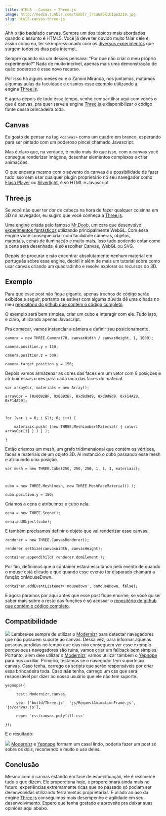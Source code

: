 ```yaml
---
title: HTML5 - Canvas + Three.js
image: http://media.tumblr.com/tumblr_lrou6aDK1U1qe3219.jpg
slug: html5-canvas-three-js
---
```


<!-- <p class="demo-download"><a href="http://labs.zenorocha.com/html5/canvas/" target="_blank"><img src="http://media.tumblr.com/tumblr_lk325lvHwF1qe3219.png" class="botao"/></a> <a href="https://github.com/zenorocha/HTML5-Canvas" target="_blank"><img src="http://media.tumblr.com/tumblr_lk325u7HMG1qe3219.png" class="botao"/></a> -->

Ahh o tão badalado canvas. Sempre um dos tópicos mais abordados quando o assunto é HTML5. Você já deve ter ouvido muito falar dele e, assim como eu, ter se impressionado com os [diversos experimentos](http://www.canvasdemos.com/) que surgem todos os dias pela internet.

Sempre quando via um desses pensava: “Por que não criar o meu próprio experimento?” Nada de muito incrível, apenas mais uma demonstração de quão poderoso é esse novo recurso.

Por isso há alguns meses eu e o Zanoni Miranda, nos juntamos, matamos algumas aulas da faculdade e criamos esse exemplo utilizando a engine [Three.js](https://github.com/mrdoob/three.js/).

E agora depois de todo esse tempo, venho compartilhar aqui com vocês o que é canvas, pra quer serve a engine [Three.js](https://github.com/mrdoob/three.js/) e disponibilizar o código fonte dessa brincadeira toda.

<!-- more -->

## Canvas

Eu gosto de pensar na tag `<canvas>` como um quadro em branco, esperando para ser pintado com um poderoso píncel chamado Javascript.

Mas é claro que, na verdade, é muito mais do que isso, com o canvas você consegue renderizar imagens, desenhar elementos complexos e criar animações.

O que encanta mesmo com o advento do canvas é a possibilidade de fazer tudo isso sem usar qualquer plugin proprietário no seu navegador como [Flash Player](http://get.adobe.com/br/flashplayer/) ou [Silverlight](http://www.microsoft.com/getsilverlight/Get-Started/Install/Default.aspx), é só HTML e Javascript.

## Three.js

Se você não quer ter dor de cabeça na hora de fazer qualquer coisinha em 3D no navegador, eu sugiro que você conheça a [Three.js](https://github.com/mrdoob/three.js/).

Uma engine criada pelo famoso [Mr.Doob](http://mrdoob.com/), um cara que desenvolve [experimentos fantásticos](http://mrdoob.github.com/three.js/examples/webgl_materials_normalmap2.html) utilizando principalmente WebGL. Com essa engine você consegue criar com facilidade câmeras, objetos, materiais, cenas de iluminação e muito mais. Isso tudo podendo optar como a cena será desenhada, é só escolher Canvas, WebGL ou SVG.

Depois de procurar e não encontrar absolutamente nenhum material em português sobre essa engine, decidi ir além de mais um tutorial sobre como usar canvas criando um quadradinho e resolvi explorar os recursos do 3D.

## Exemplo

Para que esse post não fique gigante, apenas trechos de código serão exibidos a seguir, portanto se estiver com alguma dúvida dê uma olhada no meu [repositório do github que contém o código completo](https://github.com/zenorocha/HTML5-Canvas). 

O exemplo será bem simples, criar um cubo e interagir com ele. Tudo isso, é claro, utilizando apenas Javascript.

Pra começar, vamos instanciar a câmera e definir seu posicionamento.

```
camera = new THREE.Camera(70, canvasWidth / canvasHeight, 1, 1000);

camera.position.y = 150;

camera.position.z = 500;

camera.target.position.y = 150;
```

Depois vamos armazenar as cores das faces em um vetor com 6 posições e atribuir essas cores para cada uma das faces do material.

```
var arrayCor, materiais = new Array();

arrayCor = [0x0092BF, 0x0092BF, 0xd9d9d9, 0xd9d9d9, 0xF14A29, 0xF14A29];



for (var i = 0; i &lt; 6; i++) {

    materiais.push( [new THREE.MeshLambertMaterial( { color: arrayCor[i] } ) ] );

}
```

Então criamos um mesh, um grafo tridimensional que contém os vértices, faces e materiais de um objeto 3D. Aí instancio o cubo passando esse mesh e atribuindo uma posição.

```
var mesh = new THREE.Cube(250, 250, 250, 1, 1, 1, materiais);



cubo = new THREE.Mesh(mesh, new THREE.MeshFaceMaterial() );

cubo.position.y = 150;
```

Criamos a cena e atribuimos o cubo nela.

```
cena = new THREE.Scene();

cena.addObject(cubo);
```

E também precisamos definir o objeto que vai renderizar esse canvas.

```
renderer = new THREE.CanvasRenderer();

renderer.setSize(canvasWidth, canvasHeight);

container.appendChild( renderer.domElement );
```

Por fim, definimos que o container estará escutando pelo evento de quando o mouse está clicado e que quando esse evento for disparado chamará a função onMouseDown.

```
container.addEventListener('mousedown', onMouseDown, false);
```

E agora paramos por aqui antes que esse post fique enorme, se você quiser saber mais sobre o resto das funções é só acessar o [repositório do github que contém o código completo](https://github.com/zenorocha/HTML5-Canvas). 

## Compatibilidade

![](http://media.tumblr.com/tumblr_lpx8vu0fgd1qe3219.jpg) Lembre-se sempre de utilizar o [Modernizr](http://Modernizr) para detectar navegadores que não possuem suporte ao canvas. Dessa vez, para informar aquelas pessoas perdidas no tempo que elas não conseguem ver esse exemplo porque seus navegadores são ruins, vamos criar um fallback bem simples. Portanto, além dele utilizar o [Modernizr](http://Modernizr), vamos utilizar também o [Yepnope](http://yepnopejs.com/) para nos auxiliar. Primeiro, testamos se o navegador tem suporte ao canvas. Caso tenha, carrego os scripts que serão responsáveis por criar essa brincadeira toda. Caso **não** tenha, carrego um css que será responsável por dizer ao nosso usuário que ele não tem suporte.

```
yepnope({

     test: Modernizr.canvas,

     yep: ['build/Three.js', 'js/RequestAnimationFrame.js', 'js/canvas.js'],

     nope: 'css/canvas-polyfill.css'

});
```

E o resultado:

![](http://media.tumblr.com/tumblr_lpx89gb3aM1qe3219.png) [Modernizr](http://www.modernizr.com/) e [Yepnope](http://yepnopejs.com/) formam um casal lindo, poderia fazer um post só sobre os dois, recomendo e muito o uso deles.

## Conclusão

Mesmo com o canvas estando em fase de especificação, ele é realmente tudo o que dizem. Ele proporciona hoje, e proporcionará ainda mais no futuro, experiências extremamente ricas que no passado só podiam ser desenvolvidas utilizando ferramentas proprietárias. E aliado ao uso da engine [Three.js](https://github.com/mrdoob/three.js/) conseguimos mais desempenho e agilidade em seu desenvolvimento. Espero que tenha gostado e aproveite pra deixar suas opiniões aqui abaixo.